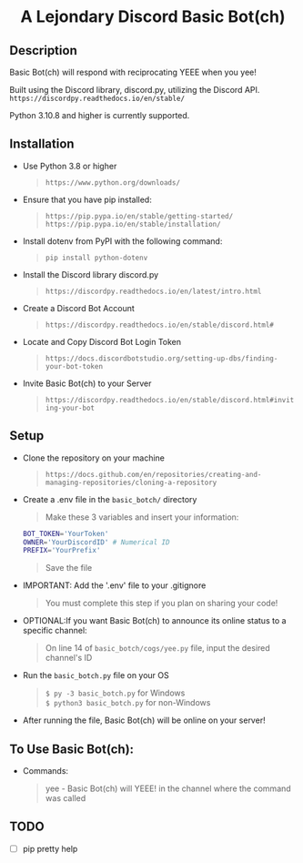 <h1 align="center">A Lejondary Discord Basic Bot(ch)</h1>

## Description

Basic Bot(ch) will respond with reciprocating YEEE when you yee!  

Built using the Discord library, discord.py, utilizing the Discord API.  
`https://discordpy.readthedocs.io/en/stable/`   

Python 3.10.8 and higher is currently supported.   

## Installation

-  Use Python 3.8 or higher
   >`https://www.python.org/downloads/`
-  Ensure that you have pip installed:
   >`https://pip.pypa.io/en/stable/getting-started/`  
   >`https://pip.pypa.io/en/stable/installation/`
-  Install dotenv from PyPI with the following command:
   >`pip install python-dotenv`
-  Install the Discord library discord.py 
   >`https://discordpy.readthedocs.io/en/latest/intro.html`
-  Create a Discord Bot Account
   >`https://discordpy.readthedocs.io/en/stable/discord.html#`
-  Locate and Copy Discord Bot Login Token 
   >`https://docs.discordbotstudio.org/setting-up-dbs/finding-your-bot-token`
-  Invite Basic Bot(ch) to your Server
   >`https://discordpy.readthedocs.io/en/stable/discord.html#inviting-your-bot`

## Setup

-  Clone the repository on your machine  
   >`https://docs.github.com/en/repositories/creating-and-managing-repositories/cloning-a-repository`
-  Create a .env file in the `basic_botch/` directory  
   >Make these 3 variables and insert your information:   
   ```bash
   BOT_TOKEN='YourToken'
   OWNER='YourDiscordID' # Numerical ID
   PREFIX='YourPrefix'
   ```
   >Save the file  
-  IMPORTANT: Add the '.env' file to your .gitignore  
   >You must complete this step if you plan on sharing your code!  
-  OPTIONAL:If you want Basic Bot(ch) to announce its online status to a specific channel:  
   >On line 14 of `basic_botch/cogs/yee.py` file, input the desired channel's ID  
-  Run the `basic_botch.py` file on your OS
   >`$ py -3 basic_botch.py` for Windows  
   >`$ python3 basic_botch.py` for non-Windows
-  After running the file, Basic Bot(ch) will be online on your server!  

## To Use Basic Bot(ch):

-  Commands:
   >yee - Basic Bot(ch) will YEEE! in the channel where the command was called  

## TODO

- [ ] pip pretty help
